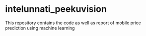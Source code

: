 # intelunnati_peekuvision
This repository contains the code as well as report of mobile price prediction using machine learning
